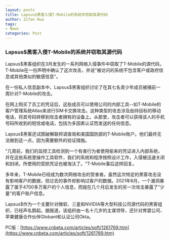 ```yaml
---
layout: posts
title: Lapsus$黑客入侵T-Mobile的系统并窃取其源代码
author: Zifan Hua
tags:
- News
categories: Post
---
```


### Lapsus$黑客入侵T-Mobile的系统并窃取其源代码

Lapsus$黑客组织在3月发生的一系列网络入侵事件中窃取了T-Mobile的源代码，T-Mobile在一份声明中确认了这次攻击，并说"被访问的系统不包含客户或政府信息或其他类似的敏感信息"。

在一份私人信息副本中，Lapsus$黑客组织讨论了在其七名青少年成员被捕前一周针对T-Mobile的攻击。

在网上购买了员工的凭证后，这些成员可以使用公司的内部工具--如T-Mobile的客户管理系统Atlas来进行SIM卡交换攻击。这种类型的攻击涉及劫持目标的移动电话，将其号码转移到攻击者拥有的设备上。从那里，攻击者可以获得该人的手机号码所收到的短信或电话，包括为多因素认证而发送的任何信息。

Lapsus$黑客还试图破解联邦调查局和美国国防部的T-Mobile账户。他们最终无法做到这一点，因为需要额外的验证措施。

"几周前，我们的监控工具检测到一个有害行为者使用偷来的凭证进入内部系统，并在这些系统里操作工具软件，我们的系统和程序按照设计工作，入侵被迅速关闭和封闭，所使用的受损凭证也被淘汰了。"T-Mobile事后这样回复。

多年来，T-Mobile已经成为数次网络攻击的受害者。虽然这次特定的黑客攻击没有影响客户的数据，但过去的事件却影响过客户的数据。2021年8月，一个漏洞暴露了属于4700多万客户的个人信息，而就在几个月后发生的另一次攻击暴露了"少量"的客户账户信息。

Lapsus$作为一个主要针对微软、三星和NVIDIA等大型科技公司源代码的黑客组织，已经声名鹊起。据报道，该组织由一名十几岁的主谋领导，还针对育碧公司、苹果健康合作伙伴Globant和认证公司Okta。

PC版：[https://www.cnbeta.com/articles/soft/1261769.htm](https://www.cnbeta.com/articles/soft/1261769.htm)